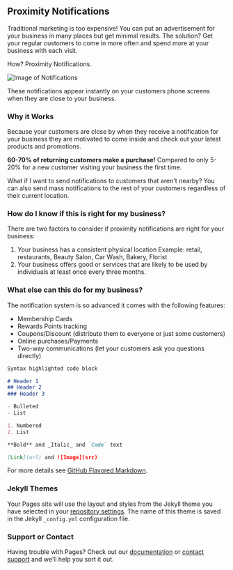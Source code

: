## Proximity Notifications

Traditional marketing is too expensive! You can put an advertisement for your business in many places but get minimal results. The solution? Get your regular customers to come in more often and spend more at your business with each visit.

How? Proximity Notifications. 

![Image of Notifications](https://i.imgur.com/bz3rgDK.png)

These notifications appear instantly on your customers phone screens when they are close to your business.

### Why it Works

Because your customers are close by when they receive a notification for your business they are motivated to come inside and check out your latest products and promotions. 

**60-70% of returning customers make a purchase!** Compared to only 5-20% for a new customer visiting your business the first time.

What if I want to send notifications to customers that aren't nearby? You can also send mass notifications to the rest of your customers regardless of their current location.

### How do I know if this is right for my business?

There are two factors to consider if proximity notifications are right for your business:

1. Your business has a consistent physical location Example: retail, restaurants, Beauty Salon, Car Wash, Bakery, Florist
2. Your business offers good or services that are likely to be used by individuals at least once every three months.

### What else can this do for my business?

The notification system is so advanced it comes with the following features:
- Membership Cards
- Rewards Points tracking
- Coupons/Discount (distribute them to everyone or just some customers)
- Online purchases/Payments
- Two-way communications (let your customers ask you questions directly)

```markdown
Syntax highlighted code block

# Header 1
## Header 2
### Header 3

- Bulleted
- List

1. Numbered
2. List

**Bold** and _Italic_ and `Code` text

[Link](url) and ![Image](src)
```

For more details see [GitHub Flavored Markdown](https://guides.github.com/features/mastering-markdown/).

### Jekyll Themes

Your Pages site will use the layout and styles from the Jekyll theme you have selected in your [repository settings](https://github.com/danielrepflux/Repflux/settings). The name of this theme is saved in the Jekyll `_config.yml` configuration file.

### Support or Contact

Having trouble with Pages? Check out our [documentation](https://help.github.com/categories/github-pages-basics/) or [contact support](https://github.com/contact) and we’ll help you sort it out.
